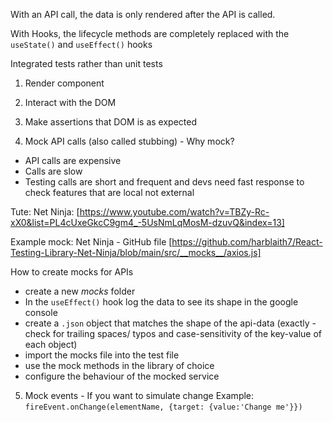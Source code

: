 With an API call, the data is only rendered after the API is called.

With Hooks, the lifecycle methods are completely replaced with the `useState()` and `useEffect()` hooks

Integrated tests rather than unit tests

1. Render component

2. Interact with the DOM

3. Make assertions that DOM is as expected

4. Mock API calls (also called stubbing) - Why mock?

- API calls are expensive
- Calls are slow
- Testing calls are short and frequent and devs need fast response to check features that are local not external

Tute: Net Ninja: [https://www.youtube.com/watch?v=TBZy-Rc-xX0&list=PL4cUxeGkcC9gm4_-5UsNmLqMosM-dzuvQ&index=13]

Example mock: Net Ninja - GitHub file [https://github.com/harblaith7/React-Testing-Library-Net-Ninja/blob/main/src/__mocks__/axios.js]

How to create mocks for APIs

- create a new _mocks_ folder
- In the `useEffect()` hook log the data to see its shape in the google console
- create a `.json` object that matches the shape of the api-data (exactly - check for trailing spaces/ typos and case-sensitivity of the key-value of each object)
- import the mocks file into the test file
- use the mock methods in the library of choice
- configure the behaviour of the mocked service

5. Mock events - If you want to simulate change
   Example:
   `fireEvent.onChange(elementName, {target: {value:'Change me'}})`